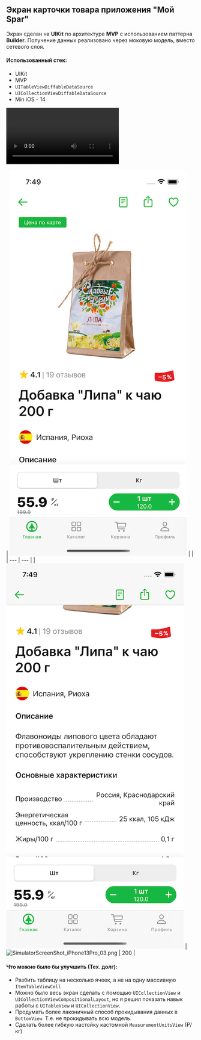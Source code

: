 

## Экран карточки товара приложения **"Мой Spar"**

Экран сделан на **UIKit** по архитектуре **MVP** с использованием паттерна **Builder**. Получение данных реализовано через моковую модель, вместо сетевого слоя.
#### Использованный стек:

- UIKit
- MVP
- `UITableViewDiffableDataSource`
- `UICollectionViewDiffableDataSource`
- Min iOS - 14

![SimulatorScreenRecording_iPhone13Pro_01.mp4](Screenshots/SimulatorScreenRecording_iPhone13Pro_01.mp4)

| ![SimulatorScreenShot_iPhone13Pro_01.png | 200](Screenshots/SimulatorScreenShot_iPhone13Pro_01.png) |  |
| --- | --- |
| ![SimulatorScreenShot_iPhone13Pro_02.png | 200](Screenshots/SimulatorScreenShot_iPhone13Pro_02.png) | ![SimulatorScreenShot_iPhone13Pro_03.png | 200](SimulatorScreenShot_iPhone13Pro_03.png) |

#### Что можно было бы улучшить (Тех. долг):
- Разбить  таблицу на несколько ячеек, а не на одну массивную `ItemTableViewCell`
- Можно было весь экран сделать с помощью `UICollectionView` и `UICollectionViewCompositionalLayout`, но я решил показать навык работы с `UITableView` и `UICollectionView`. 
- Продумать более лаконичный способ прокидывания данных в `BottomView`. Т.е. не прокидывать всю модель. 
- Сделать более гибкую настойку кастомной `MeasurementUnitsView` (₽/кг)
